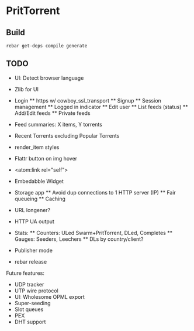 PritTorrent
===========

Build
-----

```
rebar get-deps compile generate
```


TODO
----

* UI: Detect browser language
* Zlib for UI

* Login
** https w/ cowboy_ssl_transport
** Signup
** Session management
** Logged in indicator
** Edit user
** List feeds (status)
** Add/Edit feeds
** Private feeds

* Feed summaries: X items, Y torrents
* Recent Torrents excluding Popular Torrents
* render_item styles
* Flattr button on img hover
* <atom:link rel="self">

* Embedabble Widget

* Storage app
** Avoid dup connections to 1 HTTP server (IP)
** Fair queueing
** Caching
* URL longener?

* HTTP UA output
* Stats:
** Counters: ULed Swarm+PritTorrent, DLed, Completes
** Gauges: Seeders, Leechers
** DLs by country/client?
* Publisher mode
* rebar release

Future features:

* UDP tracker
* UTP wire protocol
* UI: Wholesome OPML export
* Super-seeding
* Slot queues
* PEX
* DHT support
